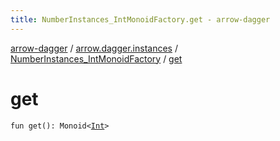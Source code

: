 ```yaml
---
title: NumberInstances_IntMonoidFactory.get - arrow-dagger
---
```


[arrow-dagger](../../index.html) / [arrow.dagger.instances](../index.html) / [NumberInstances_IntMonoidFactory](index.html) / [get](./get.html)

# get

`fun get(): Monoid<`[`Int`](https://kotlinlang.org/api/latest/jvm/stdlib/kotlin/-int/index.html)`>`